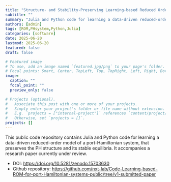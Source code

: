 ```yaml
---
title: "Structure- and Stability-Preserving Learning-based Reduced Ordered Modeling (ROM) of Port-Hamiltonian systems"
subtitle: ""
summary: "Julia and Python code for learning a data-driven reduced-order model of a port-Hamiltonian system, that preserves the PH structure and its stable equilibria."
authors: [admin]
tags: [ROM,PHsystem,Python,Julia]
categories: [software]
date: 2025-06-20
lastmod: 2025-06-20
featured: false
draft: false

# Featured image
# To use, add an image named `featured.jpg/png` to your page's folder.
# Focal points: Smart, Center, TopLeft, Top, TopRight, Left, Right, BottomLeft, Bottom, BottomRight.
image:
  caption: ""
  focal_point: ""
  preview_only: false

# Projects (optional).
#   Associate this post with one or more of your projects.
#   Simply enter your project's folder or file name without extension.
#   E.g. `projects = ["internal-project"]` references `content/project/deep-learning/index.md`.
#   Otherwise, set `projects = []`.
projects: []
---
```


This public code repository contains Julia and Python code for learning a data-driven reduced-order model of a port-Hamiltonian system, that preserves the PH structure and its stable equilibria.  It accompanies a research paper currently under review.

- DOI: https://doi.org/10.5281/zenodo.15703630
- Github repository: https://github.com/nxt-lab/Code-Learning-based-ROM-for-port-Hamiltonian-systems-public/tree/v1-submitted-paper